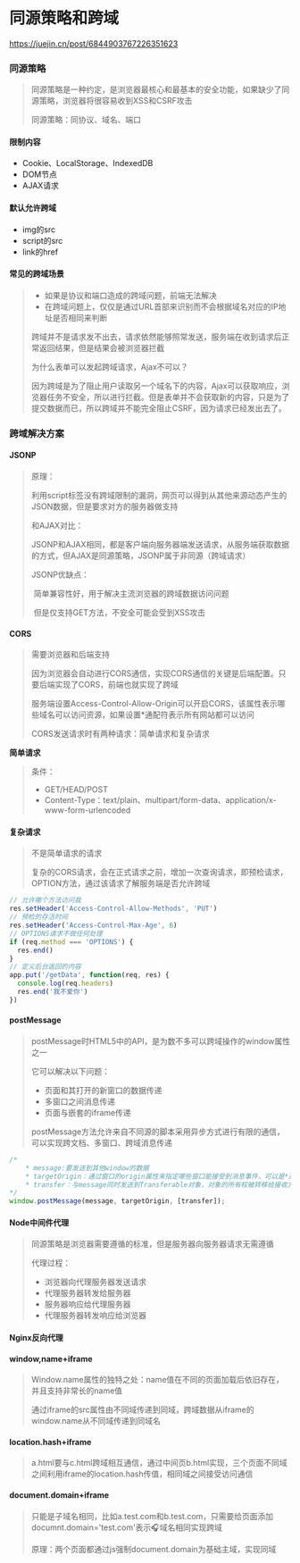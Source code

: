 # 同源策略和跨域

https://juejin.cn/post/6844903767226351623

### 同源策略

> 同源策略是一种约定，是浏览器最核心和最基本的安全功能，如果缺少了同源策略，浏览器将很容易收到XSS和CSRF攻击
>
> 同源策略：同协议、域名、端口

#### 限制内容

+ Cookie、LocalStorage、IndexedDB
+ DOM节点
+ AJAX请求

#### 默认允许跨域

+ img的src
+ script的src
+ link的href

#### 常见的跨域场景

> + 如果是协议和端口造成的跨域问题，前端无法解决
> + 在跨域问题上，仅仅是通过URL首部来识别而不会根据域名对应的IP地址是否相同来判断
>
> 跨域并不是请求发不出去，请求依然能够照常发送，服务端在收到请求后正常返回结果，但是结果会被浏览器拦截
>
> 为什么表单可以发起跨域请求，Ajax不可以？
>
> 因为跨域是为了阻止用户读取另一个域名下的内容，Ajax可以获取响应，浏览器任务不安全，所以进行拦截。但是表单并不会获取新的内容，只是为了提交数据而已，所以跨域并不能完全阻止CSRF，因为请求已经发出去了。

### 跨域解决方案

#### JSONP

> 原理：
>
> ​	利用script标签没有跨域限制的漏洞，网页可以得到从其他来源动态产生的JSON数据，但是要求对方的服务器做支持
>
> 和AJAX对比：
>
> ​	JSONP和AJAX相同，都是客户端向服务器端发送请求，从服务端获取数据的方式，但AJAX是同源策略，JSONP属于非同源（跨域请求）
>
> JSONP优缺点：
>
> ​	简单兼容性好，用于解决主流浏览器的跨域数据访问问题
>
> ​	但是仅支持GET方法，不安全可能会受到XSS攻击

#### CORS

> 需要浏览器和后端支持
>
> 因为浏览器会自动进行CORS通信，实现CORS通信的关键是后端配置。只要后端实现了CORS，前端也就实现了跨域
>
> 服务端设置Access-Control-Allow-Origin可以开启CORS，该属性表示哪些域名可以访问资源，如果设置*通配符表示所有网站都可以访问
>
> CORS发送请求时有两种请求：简单请求和复杂请求

**简单请求**

> 条件：
>
> + GET/HEAD/POST
> + Content-Type：text/plain、multipart/form-data、application/x-www-form-urlencoded

#### 复杂请求

> 不是简单请求的请求
>
> 复杂的CORS请求，会在正式请求之前，增加一次查询请求，即预检请求，OPTION方法，通过该请求了解服务端是否允许跨域

```javascript
// 允许哪个方法访问我
res.setHeader('Access-Control-Allow-Methods', 'PUT')
// 预检的存活时间
res.setHeader('Access-Control-Max-Age', 6)
// OPTIONS请求不做任何处理
if (req.method === 'OPTIONS') {
  res.end() 
}
// 定义后台返回的内容
app.put('/getData', function(req, res) {
  console.log(req.headers)
  res.end('我不爱你')
})
```

#### postMessage

> postMessage时HTML5中的API，是为数不多可以跨域操作的window属性之一
>
> 它可以解决以下问题：
>
> + 页面和其打开的新窗口的数据传递
> + 多窗口之间消息传递
> + 页面与嵌套的iframe传递
>
> postMessage方法允许来自不同源的脚本采用异步方式进行有限的通信，可以实现跨文档、多窗口、跨域消息传递

```javascript
/*
	* message:要发送到其他window的数据
	* targetOrigin：通过窗口的origin属性来指定哪些窗口能接受到消息事件，可以是*通配符
	* transfer：与message同时发送到Transferable对象，对象的所有权被转移给接收方
*/
window.postMessage(message, targetOrigin, [transfer]);
```

#### Node中间件代理

>  同源策略是浏览器需要遵循的标准，但是服务器向服务器请求无需遵循
>
> 代理过程：
>
> + 浏览器向代理服务器发送请求
> + 代理服务器转发给服务器
> + 服务器响应给代理服务器
> + 代理服务器转发响应给浏览器

#### Nginx反向代理

#### window,name+iframe

> Window.name属性的独特之处：name值在不同的页面加载后依旧存在，并且支持非常长的name值
>
> 通过iframe的src属性由不同域传递到同域，跨域数据从iframe的window.name从不同域传递到同域名

#### location.hash+iframe

> a.html要与c.html跨域相互通信，通过中间页b.html实现，三个页面不同域之间利用iframe的location.hash传值，相同域之间接受访问通信

#### document.domain+iframe

> 只能是子域名相同，比如a.test.com和b.test.com，只需要给页面添加documnt.domain='test.com'表示🎧域名相同实现跨域
>
> 原理：两个页面都通过js强制document.domain为基础主域，实现同域































